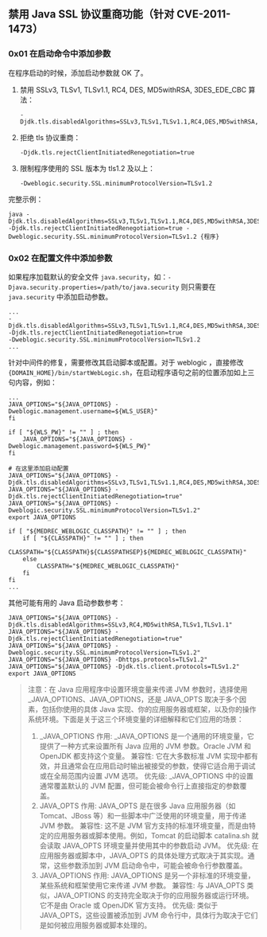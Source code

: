 ## 禁用 Java SSL 协议重商功能（针对 CVE-2011-1473）

### 0x01 在启动命令中添加参数

在程序启动的时候，添加启动参数就 OK 了。

1. 禁用 SSLv3, TLSv1, TLSv1.1, RC4, DES, MD5withRSA, 3DES_EDE_CBC 算法：
    
    ```shell
    -Djdk.tls.disabledAlgorithms=SSLv3,TLSv1,TLSv1.1,RC4,DES,MD5withRSA,3DES_EDE_CBC
    ```

2. 拒绝 tls 协议重商：

    ```shell
    -Djdk.tls.rejectClientInitiatedRenegotiation=true
    ```

3. 限制程序使用的 SSL 版本为 tls1.2 及以上：

    ```shell
    -Dweblogic.security.SSL.minimumProtocolVersion=TLSv1.2
    ```

完整示例：
```shell
java -Djdk.tls.disabledAlgorithms=SSLv3,TLSv1,TLSv1.1,RC4,DES,MD5withRSA,3DES_EDE_CBC -Djdk.tls.rejectClientInitiatedRenegotiation=true -Dweblogic.security.SSL.minimumProtocolVersion=TLSv1.2 {程序}
```

### 0x02 在配置文件中添加参数

如果程序加载默认的安全文件 `java.security`，如：`-Djava.security.properties=/path/to/java.security`
则只需要在 `java.security` 中添加启动参数。

```shell
...
-Djdk.tls.disabledAlgorithms=SSLv3,TLSv1,TLSv1.1,RC4,DES,MD5withRSA,3DES_EDE_CBC 
-Djdk.tls.rejectClientInitiatedRenegotiation=true 
-Dweblogic.security.SSL.minimumProtocolVersion=TLSv1.2
...
```

针对中间件的修复，需要修改其启动脚本或配置。对于 weblogic ，直接修改 `{DOMAIN_HOME}/bin/startWebLogic.sh`，在启动程序语句之前的位置添加如上三句内容，例如：

```shell
...
JAVA_OPTIONS="${JAVA_OPTIONS} -Dweblogic.management.username=${WLS_USER}"
fi

if [ "${WLS_PW}" != "" ] ; then
	JAVA_OPTIONS="${JAVA_OPTIONS} -Dweblogic.management.password=${WLS_PW}"
fi

# 在这里添加启动配置
JAVA_OPTIONS="${JAVA_OPTIONS} -Djdk.tls.disabledAlgorithms=SSLv3,TLSv1,TLSv1.1,RC4,DES,MD5withRSA,3DES_EDE_CBC"
JAVA_OPTIONS="${JAVA_OPTIONS} -Djdk.tls.rejectClientInitiatedRenegotiation=true"
JAVA_OPTIONS="${JAVA_OPTIONS} -Dweblogic.security.SSL.minimumProtocolVersion=TLSv1.2"
export JAVA_OPTIONS

if [ "${MEDREC_WEBLOGIC_CLASSPATH}" != "" ] ; then
	if [ "${CLASSPATH}" != "" ] ; then
		CLASSPATH="${CLASSPATH}${CLASSPATHSEP}${MEDREC_WEBLOGIC_CLASSPATH}"
	else
		CLASSPATH="${MEDREC_WEBLOGIC_CLASSPATH}"
	fi
fi
...
```

其他可能有用的 Java 启动参数参考：

```shell
JAVA_OPTIONS="${JAVA_OPTIONS} -Djdk.tls.disabledAlgorithms=SSLv3,RC4,MD5withRSA,TLSv1,TLSv1.1"
JAVA_OPTIONS="${JAVA_OPTIONS} -Djdk.tls.rejectClientInitiatedRenegotiation=true"
JAVA_OPTIONS="${JAVA_OPTIONS} -Dweblogic.security.SSL.minimumProtocolVersion=TLSv1.2"
JAVA_OPTIONS="${JAVA_OPTIONS} -Dhttps.protocols=TLSv1.2"
JAVA_OPTIONS="${JAVA_OPTIONS} -Djdk.tls.client.protocols=TLSv1.2"
export JAVA_OPTIONS
```

> 注意：在 Java 应用程序中设置环境变量来传递 JVM 参数时，选择使用 _JAVA_OPTIONS、JAVA_OPTIONS，还是 JAVA_OPTS 取决于多个因素，包括你使用的具体 Java 实现、你的应用服务器或框架，以及你的操作系统环境。下面是关于这三个环境变量的详细解释和它们应用的场景：
> 1. _JAVA_OPTIONS
作用: _JAVA_OPTIONS 是一个通用的环境变量，它提供了一种方式来设置所有 Java 应用的 JVM 参数。Oracle JVM 和 OpenJDK 都支持这个变量。
兼容性: 它在大多数标准 JVM 实现中都有效，并且通常会在应用启动时输出被接受的参数，使得它适合用于调试或在全局范围内设置 JVM 选项。
优先级: _JAVA_OPTIONS 中的设置通常覆盖默认的 JVM 配置，但可能会被命令行上直接指定的参数覆盖。
> 2. JAVA_OPTS
作用: JAVA_OPTS 是在很多 Java 应用服务器（如 Tomcat、JBoss 等）和一些脚本中广泛使用的环境变量，用于传递 JVM 参数。
兼容性: 这不是 JVM 官方支持的标准环境变量，而是由特定的应用服务器或脚本使用。例如，Tomcat 的启动脚本 catalina.sh 就会读取 JAVA_OPTS 环境变量并使用其中的参数启动 JVM。
优先级: 在应用服务器或脚本中，JAVA_OPTS 的具体处理方式取决于其实现。通常，这些参数添加到 JVM 启动命令中，可能会被命令行参数覆盖。
> 3. JAVA_OPTIONS
作用: JAVA_OPTIONS 是另一个非标准的环境变量，某些系统和框架使用它来传递 JVM 参数。
兼容性: 与 JAVA_OPTS 类似，JAVA_OPTIONS 的支持完全取决于你的应用服务器或运行环境。它不是由 Oracle 或 OpenJDK 官方支持。
优先级: 类似于 JAVA_OPTS，这些设置被添加到 JVM 命令行中，具体行为取决于它们是如何被应用服务器或脚本处理的。

